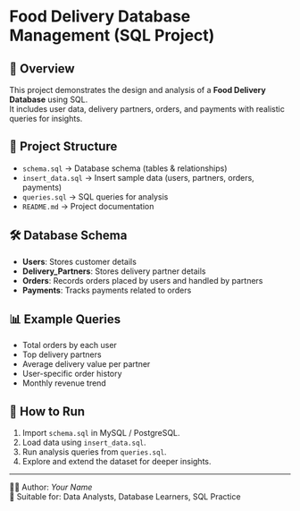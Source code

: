 # Food Delivery Database Management (SQL Project)

## 📌 Overview
This project demonstrates the design and analysis of a **Food Delivery Database** using SQL.  
It includes user data, delivery partners, orders, and payments with realistic queries for insights.

## 📂 Project Structure
- `schema.sql` → Database schema (tables & relationships)
- `insert_data.sql` → Insert sample data (users, partners, orders, payments)
- `queries.sql` → SQL queries for analysis
- `README.md` → Project documentation

## 🛠 Database Schema
- **Users**: Stores customer details  
- **Delivery_Partners**: Stores delivery partner details  
- **Orders**: Records orders placed by users and handled by partners  
- **Payments**: Tracks payments related to orders  

## 📊 Example Queries
- Total orders by each user  
- Top delivery partners  
- Average delivery value per partner  
- User-specific order history  
- Monthly revenue trend  

## 🚀 How to Run
1. Import `schema.sql` in MySQL / PostgreSQL.  
2. Load data using `insert_data.sql`.  
3. Run analysis queries from `queries.sql`.  
4. Explore and extend the dataset for deeper insights.  

---
👨‍💻 Author: *Your Name*  
📌 Suitable for: Data Analysts, Database Learners, SQL Practice  

